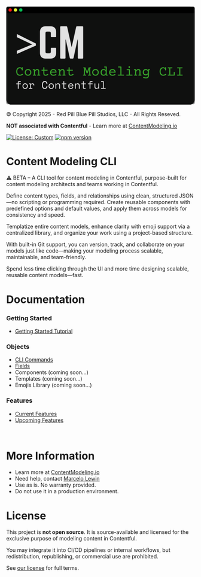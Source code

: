 ![Content Modeling CLI for Contentful](../cli-assets/cmcli-logo.png)

© Copyright 2025 - Red Pill Blue Pill Studios, LLC - All Rights Reseved.

**NOT associated with Contentful** - Learn more at [ContentModeling.io](https://www.contentmodeling.io/)

[![License: Custom](https://img.shields.io/badge/license-Custom-lightgrey)](../LICENSE.md)
[![npm version](https://img.shields.io/npm/v/content-modeling-cli.svg)](https://www.npmjs.com/package/content-modeling-cli)

# Content Modeling CLI
⚠️ BETA – A CLI tool for content modeling in Contentful, purpose-built for content modeling architects and teams working in Contentful.

Define content types, fields, and relationships using clean, structured JSON—no scripting or programming required. Create reusable components with predefined options and default values, and apply them across models for consistency and speed.

Templatize entire content models, enhance clarity with emoji support via a centralized library, and organize your work using a project-based structure. 

With built-in Git support, you can version, track, and collaborate on your models just like code—making your modeling process scalable, maintainable, and team-friendly.

Spend less time clicking through the UI and more time designing scalable, reusable content models—fast.

# Documentation

### Getting Started
- [Getting Started Tutorial](getting-started/README.md)

### Objects
- [CLI Commands](commands/README.md)
- [Fields](fields/README.md)
- Components (coming soon...)
- Templates (coming soon...)
- Emojis Library (coming soon...)

### Features
- [Current Features](features/current-features.md)
- [Upcoming Features](features/upcoming-features.md)

<br>

# More Information
- Learn more at [ContentModeling.io](https://www.contentmodeling.io/)
- Need help, contact [Marcelo Lewin](mailto:marcelo@contentmodeling.io)
- Use as is.  No warranty provided.  
- Do not use it in a production environment.

# License

This project is **not open source**. It is source-available and licensed for the exclusive purpose of modeling content in Contentful.

You may integrate it into CI/CD pipelines or internal workflows, but redistribution, republishing, or commercial use are prohibited.

See [our license](../LICENSE.md) for full terms.
